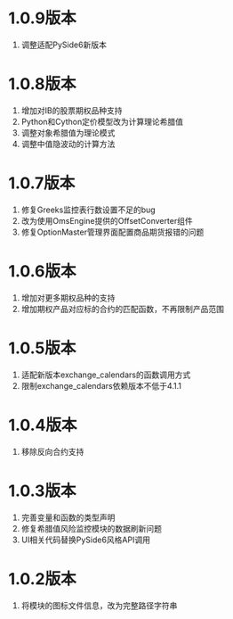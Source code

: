 # 1.0.9版本

1. 调整适配PySide6新版本

# 1.0.8版本

1. 增加对IB的股票期权品种支持
2. Python和Cython定价模型改为计算理论希腊值
3. 调整对象希腊值为理论模式
4. 调整中值隐波动的计算方法

# 1.0.7版本

1. 修复Greeks监控表行数设置不足的bug
2. 改为使用OmsEngine提供的OffsetConverter组件
3. 修复OptionMaster管理界面配置商品期货报错的问题

# 1.0.6版本
1. 增加对更多期权品种的支持
2. 增加期权产品对应标的合约的匹配函数，不再限制产品范围

# 1.0.5版本

1. 适配新版本exchange_calendars的函数调用方式
2. 限制exchange_calendars依赖版本不低于4.1.1

# 1.0.4版本

1. 移除反向合约支持

# 1.0.3版本

1. 完善变量和函数的类型声明
2. 修复希腊值风险监控模块的数据刷新问题
3. UI相关代码替换PySide6风格API调用


# 1.0.2版本

1. 将模块的图标文件信息，改为完整路径字符串
